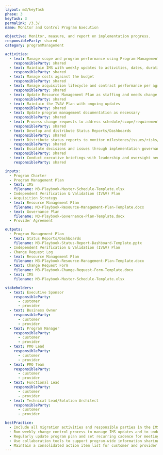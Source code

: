 ```yaml
---
layout: m3/keyTask
phase: 3
keyTask: 3
permalink: /3.3/
name: Monitor and Control Program Execution

objective: Monitor, measure, and report on implementation progress. 
responsibleParty: shared
category: programManagement

activities:
  - text: Manage scope and program performance using Program Management Plan
    responsibleParty: shared
  - text: Maintain IMS with weekly updates to activities, dates, duration & dependencies
    responsibleParty: shared
  - text: Manage costs against the budget
    responsibleParty: shared
  - text: Manage acquisition lifecycle and contract performance per agreement
    responsibleParty: shared
  - text: Update Resource Management Plan as staffing and needs change
    responsibleParty: shared
  - text: Maintain the IV&V Plan with ongoing updates
    responsibleParty: shared
  - text: Update program management documentation as necessary
    responsibleParty: shared
  - text: Process change requests to address schedule/scope/requirements changes documenting in a log
    responsibleParty: shared
  - text: Develop and distribute Status Reports/Dashboards
    responsibleParty: shared
  - text: Distribute status reports to monitor milestones/issues/risks/make decisions & inform stakeholders.
    responsibleParty: shared
  - text: Escalate decisions and issues through implementation governance structure
    responsibleParty: shared
  - text: Conduct executive briefings with leadership and oversight needed
    responsibleParty: shared

inputs:
  - Program Charter
  - Program Management Plan
  - text: IMS
    filename: M3-Playbook-Master-Schedule-Template.xlsx
  - Independent Verification & Validation (IV&V) Plan
  - Acquisition Strategy
  - text: Resource Management Plan
    filename: M3-Playbook-Resource-Management-Plan-Template.docx
  - text: Governance Plan
    filename: M3-Playbook-Governance-Plan-Template.docx
  - Provider Agreement

outputs:
  - Program Management Plan
  - text: Status Reports/Dashboards
    filename: M3-Playbook-Status-Report-Dashboard-Template.pptx
  - Independent Verification & Validation (IV&V) Plan
  - Change Request Log
  - text: Resource Management Plan
    filename: M3-Playbook-Resource-Management-Plan-Template.docx
  - text: Change Request Form
    filename: M3-Playbook-Change-Request-Form-Template.docx
  - text: IMS
    filename: M3-Playbook-Master-Schedule-Template.xlsx

stakeholders:
  - text: Executive Sponsor
    responsibleParty:
      - customer
      - provider
  - text: Business Owner
    responsibleParty:
      - customer
      - provider
  - text: Program Manager
    responsibleParty:
      - customer
      - provider
  - text: PMO Lead
    responsibleParty:
      - customer
      - provider
  - text: PMO Team
    responsibleParty:
      - customer
      - provider
  - text: Functional Lead
    responsibleParty:
      - customer
      - provider
  - text: Technical Lead/Solution Architect
    responsibleParty:
      - customer
      - provider

bestPractice:
  - Include all migration activities and responsible parties in the IMS 
  - Run weekly change control process to manage IMS updates and to understand downstream impacts/risks
  - Regularly update program plan and set recurring cadence for meeting on and reporting status
  - Use collaboration tools to support program-wide information sharing
  - Maintain a consolidated action item list for customer and provider
---
```

